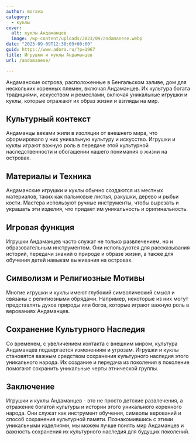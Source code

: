 ```yaml
---
author: morava
category:
  - куклы
cover:
  alt: куклы Андаманцев
  image: /wp-content/uploads/2023/09/andamanese.webp
date: "2023-09-09T12:30:09+00:00"
guid: https://www.adora.ru/?p=1967
title: Игрушки и куклы Андаманцев
url: /andamanese/

---
```

Андаманские острова, расположенные в Бенгальском заливе, дом для нескольких коренных племен, включая Андаманцев. Их культура богата традициями, искусством и ремеслами, включая уникальные игрушки и куклы, которые отражают их образ жизни и взгляды на мир.

## Культурный контекст

Андаманцы веками жили в изоляции от внешнего мира, что сформировало у них уникальную культуру и искусство. Игрушки и куклы играют важную роль в передаче этой культурной наследственности и обогащении нашего понимания о жизни на островах.

## Материалы и Техника

Андаманские игрушки и куклы обычно создаются из местных материалов, таких как пальмовые листья, ракушки, дерево и рыбьи кости. Мастера используют ручные инструменты, чтобы вырезать и украшать эти изделия, что придает им уникальность и оригинальность.

## Игровая функция

Игрушки Андаманцев часто служат не только развлечением, но и образовательным инструментом. Они используются для рассказывания историй, передачи знаний о природе и образе жизни, а также для обучения детей навыкам выживания на островах.

## Символизм и Религиозные Мотивы

Многие игрушки и куклы имеют глубокий символический смысл и связаны с религиозными обрядами. Например, некоторые из них могут представлять духов природы или богов, которые играют важную роль в верованиях Андаманцев.

## Сохранение Культурного Наследия

Со временем, с увеличением контакта с внешним миром, культура Андаманцев подвергается изменениям и угрозам. Игрушки и куклы становятся важным средством сохранения культурного наследия этого уникального народа. Их создание и передача из поколения в поколение помогают сохранить уникальные черты этнической группы.

## Заключение

Игрушки и куклы Андаманцев \- это не просто детские развлечения, а отражение богатой культуры и истории этого уникального коренного народа. Они служат как инструмент обучения, символы верований и способ сохранения культурной памяти. Познакомившись с этими уникальными изделиями, мы можем лучше понять мир Андаманцев и важность сохранения их культурного наследия для будущих поколений.
